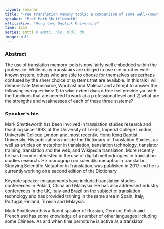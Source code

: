 ```yaml
---
layout: seminar
title: "Free translation memory tools: a comparison of some well-known systems'. Would that work, do you think"
speaker: "Prof Mark Shuttleworth"
affiliation: "Hong Kong Baptist University"
time: 11am
series: emtti # emtti, nlp, mldl, dh 
image: null 
---
```


### Abstract

The use of translation memory tools is now fairly well embedded within the profession. While many translators are obliged to use one or other well-known system, others who are able to choose for themselves are perhaps confused by the sheer choice of systems that are available. In this talk I will demonstrate Memsource, Wordfast and Matecat and attempt to answer the following two questions: 1) to what extent does a free tool provide you with the functions that are needed to work at a professional level and 2) what are the strengths and weaknesses of each of these three systems?

### Speaker's bio

Mark Shuttleworth has been involved in translation studies research and teaching since 1993, at the University of Leeds, Imperial College London, University College London and, most recently, Hong Kong Baptist University. His publications include the Dictionary of Translation Studies, as well as articles on metaphor in translation, translation technology, translator training, translation and the web, and Wikipedia translation. More recently he has become interested in the use of digital methodologies in translation studies research. His monograph on scientific metaphor in translation, Studying Scientific Metaphor in Translation, was published in 2017 and he is currently working on a second edition of the Dictionary.
 

Keynote speaker engagements have included translation studies conferences in Poland, China and Malaysia. He has also addressed industry conferences in the UK, Italy and Brazil on the subject of translation technology and has provided training in the same area in Spain, Italy, Portugal, Finland, Tunisia and Malaysia.

Mark Shuttleworth is a fluent speaker of Russian, German, Polish and French and has some knowledge of a number of other languages including some Chinese. As and when time permits he is active as a translator.
